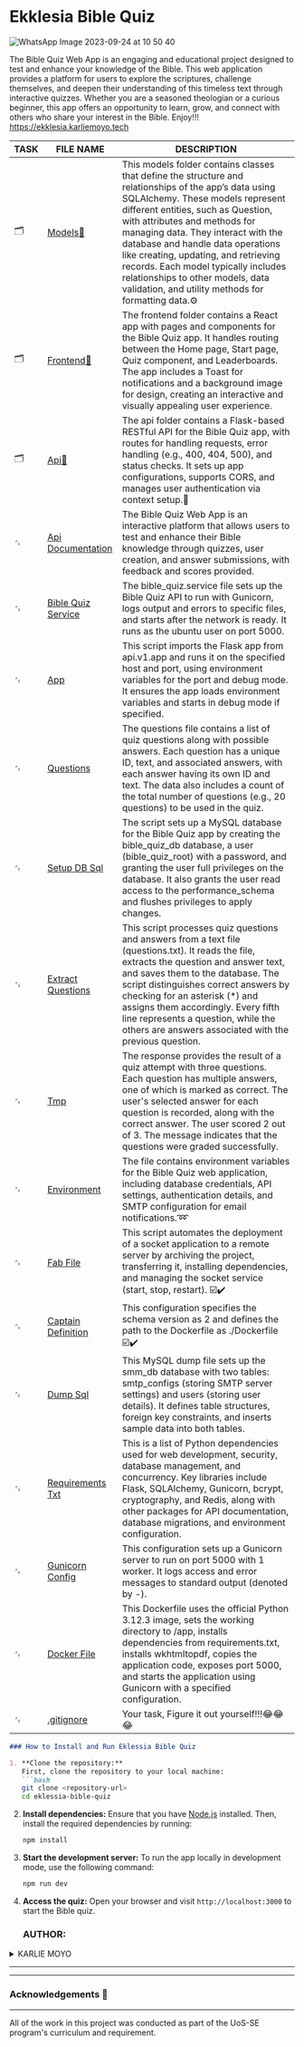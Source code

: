 # Ekklesia Bible Quiz

![WhatsApp Image 2023-09-24 at 10 50 40](https://github.com/Karlie-crypto/ekklesia-bible-quiz/assets/110098940/2fcc195b-1905-44d9-bd65-fa28ab3721b4)

The Bible Quiz Web App is an engaging and educational project designed to test and enhance your knowledge of the Bible. This web application provides a platform for users to explore the scriptures, challenge themselves, and deepen their understanding of this timeless text through interactive quizzes. Whether you are a seasoned theologian or a curious beginner, this app offers an opportunity to learn, grow, and connect with others who share your interest in the Bible. Enjoy!!! https://ekklesia.karliemoyo.tech

| TASK | FILE NAME                                                                 | DESCRIPTION                                                    |
| ---- | -------------------------------------------------------------------- | --------------------------------------------------------------------|
|  🗂️   | [Models📁](./models)                                                   |  This models folder contains classes that define the structure and relationships of the app’s data using SQLAlchemy. These models represent different entities, such as Question, with attributes and methods for managing data. They interact with the database and handle data operations like creating, updating, and retrieving records. Each model typically includes relationships to other models, data validation, and utility methods for formatting data.⚙️    |                                             
|  🗂️   | [Frontend📁](./frontend)                                               | The frontend folder contains a React app with pages and components for the Bible Quiz app. It handles routing between the Home page, Start page, Quiz component, and Leaderboards. The app includes a Toast for notifications and a background image for design, creating an interactive and visually appealing user experience. |                                                              
|  🗂️   | [Api📁](./api)                                                         | The api folder contains a Flask-based RESTful API for the Bible Quiz app, with routes for handling requests, error handling (e.g., 400, 404, 500), and status checks. It sets up app configurations, supports CORS, and manages user authentication via context setup.🔁        |
|  ␜   | [Api Documentation](./API_DOCUMENTATION.md)                       |  The Bible Quiz Web App is an interactive platform that allows users to test and enhance their Bible knowledge through quizzes, user creation, and answer submissions, with feedback and scores provided.  |
|  ␜   | [Bible Quiz Service](./bible_quiz.service)                           | The bible_quiz.service file sets up the Bible Quiz API to run with Gunicorn, logs output and errors to specific files, and starts after the network is ready. It runs as the ubuntu user on port 5000. |
|  ␜   | [App ](./app.py/)                                       | This script imports the Flask app from api.v1.app and runs it on the specified host and port, using environment variables for the port and debug mode. It ensures the app loads environment variables and starts in debug mode if specified.    | 
| ␜    | [Questions](./questions/)                                                                          | The questions file contains a list of quiz questions along with possible answers. Each question has a unique ID, text, and associated answers, with each answer having its own ID and text. The data also includes a count of the total number of questions (e.g., 20 questions) to be used in the quiz.|
|   ␜  | [Setup DB Sql](./setup_db.sql/)                                                                |  The script sets up a MySQL database for the Bible Quiz app by creating the bible_quiz_db database, a user (bible_quiz_root) with a password, and granting the user full privileges on the database. It also grants the user read access to the performance_schema and flushes privileges to apply changes.          |
| ␜    | [Extract Questions](./extract_questions.py/)                                                                       | This script processes quiz questions and answers from a text file (questions.txt). It reads the file, extracts the question and answer text, and saves them to the database. The script distinguishes correct answers by checking for an asterisk (*) and assigns them accordingly. Every fifth line represents a question, while the others are answers associated with the previous question.      |
| ␜   | [Tmp](./tmp/)                                                                       | The response provides the result of a quiz attempt with three questions. Each question has multiple answers, one of which is marked as correct. The user's selected answer for each question is recorded, along with the correct answer. The user scored 2 out of 3. The message indicates that the questions were graded successfully.|
|  ␜    | [Environment](./.env)                                                       |The file contains environment variables for the Bible Quiz web application, including database credentials, API settings, authentication details, and SMTP configuration for email notifications.➿                       |
|   ␜   | [Fab File](./fabfile.py/)                                             | This script automates the deployment of a socket application to a remote server by archiving the project, transferring it, installing dependencies, and managing the socket service (start, stop, restart). ☑️✔️                                |
|    ␜  | [Captain Definition](./captain-definition/)                                     | This configuration specifies the schema version as 2 and defines the path to the Dockerfile as ./Dockerfile ☑️✔️
|  ␜    | [Dump Sql](./dump.sql)                                               | This MySQL dump file sets up the smm_db database with two tables: smtp_configs (storing SMTP server settings) and users (storing user details). It defines table structures, foreign key constraints, and inserts sample data into both tables.    |
|   ␜   | [Requirements Txt](./requirements.txt)                               | This is a list of Python dependencies used for web development, security, database management, and concurrency. Key libraries include Flask, SQLAlchemy, Gunicorn, bcrypt, cryptography, and Redis, along with other packages for API documentation, database migrations, and environment configuration.       |
|  ␜    | [Gunicorn Config](./gunicorn.conf.py/)                                       | This configuration sets up a Gunicorn server to run on port 5000 with 1 worker. It logs access and error messages to standard output (denoted by -).                             |
| ␜     | [Docker File](./Dockerfile/)                                                  | This Dockerfile uses the official Python 3.12.3 image, sets the working directory to /app, installs dependencies from requirements.txt, installs wkhtmltopdf, copies the application code, exposes port 5000, and starts the application using Gunicorn with a specified configuration.|
|   ␜  | [.gitignore](./.gitignore)                                                | Your task, Figure it out yourself!!!😂😂😂 |

```markdown
### How to Install and Run Eklessia Bible Quiz

1. **Clone the repository:**
   First, clone the repository to your local machine:
   ```bash
   git clone <repository-url>
   cd eklessia-bible-quiz
   ```

2. **Install dependencies:**
   Ensure that you have [Node.js](https://nodejs.org/) installed. Then, install the required dependencies by running:
   ```bash
   npm install
   ```

3. **Start the development server:**
   To run the app locally in development mode, use the following command:
   ```bash
   npm run dev
   ```

4. **Access the quiz:**
   Open your browser and visit `http://localhost:3000` to start the Bible quiz.

   ### AUTHOR:
<details>
    <summary>KARLIE MOYO</summary>
    <ul>
        <li>
            <a href="https://github.com/karlie-moyo">Github</a>
        </li>
        <li>
            <a href="https://www.linkedin.com/in/karlie-moyo/">Linked-In</a>
        </li>
        <li>
            <a href="https://karlieemoyo@gmail.com">e-mail</a>
        </li>
    </ul>
</details>

---


---

### Acknowledgements  :pray:
___
All of the work in this project was conducted as part of the UoS-SE program's curriculum and requirement.
